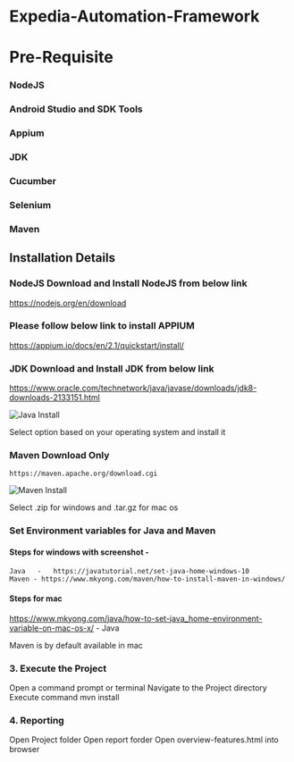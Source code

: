 # Expedia-Automation-Framework

# Pre-Requisite

### NodeJS
### Android Studio and SDK Tools
### Appium
### JDK
### Cucumber
### Selenium
### Maven



## Installation Details

###    NodeJS  Download and Install NodeJS from below link

https://nodejs.org/en/download


###   Please follow below link to install APPIUM

https://appium.io/docs/en/2.1/quickstart/install/


###    JDK  Download and Install JDK from below link


https://www.oracle.com/technetwork/java/javase/downloads/jdk8-downloads-2133151.html


![Java Install](https://user-images.githubusercontent.com/4989635/95461795-47d6c780-0994-11eb-8c2c-5ed78cee9ce7.png "java install")


Select option based on your operating system and install it

### Maven Download Only
	
	https://maven.apache.org/download.cgi
	
![Maven Install](https://user-images.githubusercontent.com/4989635/95462120-b61b8a00-0994-11eb-8d63-7f57b25cb344.png "Maven install")

Select .zip for windows and .tar.gz for mac os



### Set Environment variables for Java and Maven
	
#### Steps for windows with screenshot -                 
 	Java   -   https://javatutorial.net/set-java-home-windows-10
	Maven - https://www.mkyong.com/maven/how-to-install-maven-in-windows/

#### Steps for mac
https://www.mkyong.com/java/how-to-set-java_home-environment-variable-on-mac-os-x/ -  Java

Maven is by default available in mac



### 3. Execute the Project

Open a command prompt or terminal 
Navigate to the Project directory
Execute command mvn install

### 4. Reporting

Open Project folder
Open report forder 
Open overview-features.html into browser
